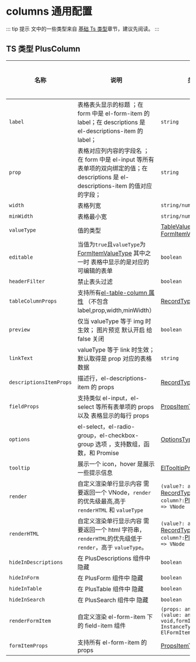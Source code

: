 # columns 通用配置

::: tip 提示
文中的一些类型来自 [基础 Ts 类型](/components/type.html)章节，建议先阅读。
:::

## TS 类型 PlusColumn

| 名称                    | 说明                                                                                                                                                     | 类型                                                                                                                                                 | 默认值  | 是否必须 |
| ----------------------- | -------------------------------------------------------------------------------------------------------------------------------------------------------- | ---------------------------------------------------------------------------------------------------------------------------------------------------- | ------- | -------- |
| `label`                 | 表格表头显示的标题 ；在 form 中是 el-form-item 的 label；在 descriptions 是 el-descriptions-item 的 label；                                              | `string`                                                                                                                                             |         | 是       |
| `prop`                  | 表格对应列内容的字段名 ；在 form 中是 el-input 等所有表单项的双向绑定的值；在 descriptions 是 el-descriptions-item 的值对应的字段；                      | `string`                                                                                                                                             |         | 是       |
| `width`                 | 表格列宽                                                                                                                                                 | `string/number`                                                                                                                                      |         | 否       |
| `minWidth`              | 表格最小宽                                                                                                                                               | `string/number`                                                                                                                                      |         | 否       |
| `valueType`             | 值的类型                                                                                                                                                 | [TableValueType](/components/type.html#tablevaluetype) / [FormItemValueType](/components/type.html#formitemvaluetype)                                |         | 否       |
| `editable`              | 当值为`true`且`valueType`为 [FormItemValueType](/components/type.html#formitemvaluetype) 其中之一时 表格中显示的是对应的可编辑的表单                     | `boolean`                                                                                                                                            | `false` | 否       |
| `headerFilter`          | 禁止表头过滤                                                                                                                                             | `boolean`                                                                                                                                            | `false` | 否       |
| `tableColumnProps`      | 支持所有[el-table-column 属性](https://element-plus.org/zh-CN/component/table.html#table-column-%E5%B1%9E%E6%80%A7) （不包含 label,prop,width,minWidth） | [RecordType](/components/type.html#recordtype)                                                                                                       | `true`  | 否       |
| `preview`               | 仅当 valueType 等于 img 时生效； 图片预览 默认开启 给 false 关闭                                                                                         | `boolean`                                                                                                                                            |         | 否       |
| `linkText`              | valueType 等于 link 时生效；默认取得是 prop 对应的表格数据                                                                                               | `string`                                                                                                                                             |         | 否       |
| `descriptionsItemProps` | 描述行，el-descriptions-item 的 props                                                                                                                    | [RecordType](/components/type.html#recordtype)                                                                                                       |         | 否       |
| `fieldProps`            | 支持类似 el-input，el-select 等所有表单项的 props 以及 表格显示的每行 props                                                                              | [PropsItemType](/components/type.html#propsitemtype)                                                                                                 |         | 否       |
| `options`               | el-select，el-radio-group，el-checkbox-group 选项 ，支持数组，函数，和 Promise                                                                           | [OptionsType](/components/type.html#optionstype)                                                                                                     |         | 否       |
| `tooltip`               | 展示一个 icon，hover 是展示一些提示信息                                                                                                                  | [ElTooltipProps](https://element-plus.org/zh-CN/component/tooltip.html#attributes) /`string`                                                         |         | 否       |
| `render`                | 自定义渲染单行显示内容 需要返回一个 VNode，`render`的优先级最高,高于`renderHTML` 和 `valueType`                                                          | `(value?: any, row?: `[RecordType](/components/type.html#recordtype)`, column?:`[PlusColumn](/components/config.html#ts-类型-pluscolumn)`) => VNode` |         | 否       |
| `renderHTML`            | 自定义渲染单行显示内容 需要返回一个 html 字符串，`renderHTML`的优先级低于`render`，高于 `valueType`。                                                    | `(value?: any, row?: `[RecordType](/components/type.html#recordtype)`, column?:`[PlusColumn](/components/config.html#ts-类型-pluscolumn)`) => VNode` |         | 否       |
| `hideInDescriptions`    | 在 PlusDescriptions 组件中 隐藏                                                                                                                          | `boolean`                                                                                                                                            | `false` | 否       |
| `hideInForm`            | 在 PlusForm 组件中 隐藏                                                                                                                                  | `boolean`                                                                                                                                            | `false` | 否       |
| `hideInTable`           | 在 PlusTable 组件中 隐藏                                                                                                                                 | `boolean`                                                                                                                                            | `false` | 否       |
| `hideInSearch`          | 在 PlusSearch 组件中 隐藏                                                                                                                                | `boolean`                                                                                                                                            | `false` | 否       |
| `renderFormItem`        | 自定义渲染 el-form-item 下的 field-item 组件                                                                                                             | `(props: any, onChange: (value: any) => void,formItemInstance: InstanceType<typeof ElFormItem>) => VNode`                                            |         | 否       |
| `formItemProps`         | 支持所有 el-form-item 的 props                                                                                                                           | [PropsItemType](/components/type.html#propsitemtype)                                                                                                 |         | 否       |
